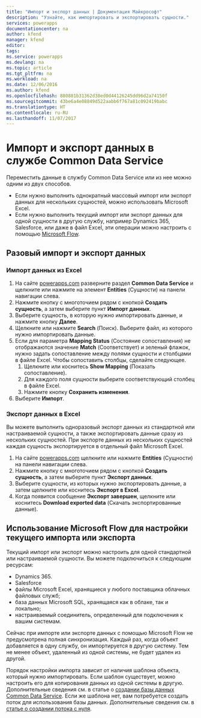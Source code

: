 ```yaml
---
title: "Импорт и экспорт данных | Документация Майкрософт"
description: "Узнайте, как импортировать и экспортировать сущности."
services: powerapps
documentationcenter: na
author: kfend
manager: kfend
editor: 
tags: 
ms.service: powerapps
ms.devlang: na
ms.topic: article
ms.tgt_pltfrm: na
ms.workload: na
ms.date: 12/06/2016
ms.author: kfend
ms.openlocfilehash: 880881b31362d38ed0d44126245dd96d2a74150f
ms.sourcegitcommit: 43be6a4e08849d522aabb6f767a81c092419babc
ms.translationtype: HT
ms.contentlocale: ru-RU
ms.lasthandoff: 11/07/2017
---
```

# <a name="import-or-export-data-from-the-common-data-service"></a>Импорт и экспорт данных в службе Common Data Service
Переместить данные в службу Common Data Service или из нее можно одним из двух способов.

* Если нужно выполнить однократный массовый импорт или экспорт данных для нескольких сущностей, можно использовать Microsoft Excel.
* Если нужно выполнить текущий импорт или экспорт данных для одной сущности в другую службу, например Dynamics 365, Salesforce, или даже в файл Excel, эти операции можно настроить с помощью [Microsoft Flow](https://flow.microsoft.com).

## <a name="import-or-export-data-once"></a>Разовый импорт и экспорт данных
### <a name="import-data-from-excel"></a>Импорт данных из Excel
1. На сайте [powerapps.com](https://web.powerapps.com) разверните раздел **Common Data Service** и щелкните или нажмите на элемент **Entities** (Сущности) на панели навигации слева.
2. Нажмите кнопку с многоточием рядом с кнопкой **Создать сущность**, а затем выберите пункт **Импорт данных**.
3. Выберите сущность, в которую нужно импортировать данные, и нажмите кнопку **Далее**.
4. Щелкните или нажмите **Search** (Поиск). Выберите файл, из которого нужно импортировать данные.
5. Если для параметра **Mapping Status** (Состояние сопоставления) не отображаются значение **Match** (Соответствует) и зеленый флажок, нужно задать сопоставление между полями сущности и столбцами в файле Excel. Чтобы сопоставить столбцы, сделайте следующее.
   1. Щелкните или коснитесь **Show Mapping** (Показать сопоставление).
   2. Для каждого поля сущности выберите соответствующий столбец в файле Excel.
   3. Нажмите кнопку **Сохранить изменения**.
6. Выберите **Импорт**.

### <a name="export-data-to-excel"></a>Экспорт данных в Excel
Вы можете выполнить одноразовый экспорт данных из стандартной или настраиваемой сущности, а также экспортировать данные сразу из нескольких сущностей. При экспорте данных из нескольких сущностей каждая сущность экспортируется в отдельный файл Microsoft Excel.

1. На сайте [powerapps.com](https://web.powerapps.com) щелкните или нажмите **Entities** (Сущности) на панели навигации слева.
2. Нажмите кнопку с многоточием рядом с кнопкой **Создать сущность**, а затем выберите пункт **Экспорт данных**.
3. Выберите сущности, из которых нужно экспортировать данные, а затем щелкните или коснитесь **Экспорт в Excel**.
4. Когда появится сообщение **Экспорт завершен**, щелкните или коснитесь **Download exported data** (Скачать экспортированные данные).

## <a name="use-microsoft-flow-to-set-up-ongoing-import-or-export"></a>Использование Microsoft Flow для настройки текущего импорта или экспорта
Текущий импорт или экспорт можно настроить для одной стандартной или настраиваемой сущности. Вы можете подключиться к следующим ресурсам:

* Dynamics 365.
* Salesforce
* файлы Microsoft Excel, хранящиеся у любого поставщика облачных файловых служб;
* база данных Microsoft SQL, хранящаяся как в облаке, так и локально;
* настраиваемый соединитель, определенный для подключения к вашим системам.

Сейчас при импорте или экспорте данных с помощью Microsoft Flow не предусмотрена полная синхронизация. Каждый раз, когда объект добавляется в одну службу, он импортируется в другую систему. Тем не менее объект, удаленный из одной системы, не будет удален из другой.

Порядок настройки импорта зависит от наличия шаблона объекта, который нужно импортировать. Если шаблон существует, можно настроить его для копирования данных из одной системы в другую. Дополнительные сведения см. в статье о [создании базы данных Common Data Service](https://flow.microsoft.com/documentation/common-data-model-intro/). Если же шаблона нет, вам потребуется создать поток для использования базы данных. Дополнительные сведения см. в [статье о создании потока с нуля](https://flow.microsoft.com/documentation/get-started-logic-flow/).

